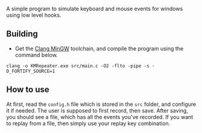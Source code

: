 A simple program to simulate keyboard and mouse events for windows using low level hooks.

## Building
* Get the [Clang MinGW](https://github.com/mstorsjo/llvm-mingw) toolchain, and compile the program using the command below.

```console
clang -o KMRepeater.exe src/main.c -O2 -flto -pipe -s -D_FORTIFY_SOURCE=1
```

## How to use
At first, read the `config.h` file which is stored in the `src` folder, and configure it if needed. The user is supposed to first record, then save. After saving, you should see a file, which has all the events you've recorded. If you want to replay from a file, then simply use your replay key combination.
